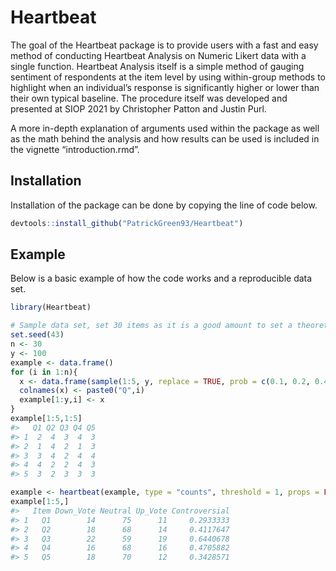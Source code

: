 
<!-- README.md is generated from README.Rmd. Please edit that file -->

# Heartbeat

<!-- badges: start -->
<!-- badges: end -->

The goal of the Heartbeat package is to provide users with a fast and
easy method of conducting Heartbeat Analysis on Numeric Likert data with
a single function. Heartbeat Analysis itself is a simple method of
gauging sentiment of respondents at the item level by using within-group
methods to highlight when an individual’s response is significantly
higher or lower than their own typical baseline. The procedure itself
was developed and presented at SIOP 2021 by Christopher Patton and
Justin Purl.

A more in-depth explanation of arguments used within the package as well
as the math behind the analysis and how results can be used is included
in the vignette “introduction.rmd”.

## Installation

Installation of the package can be done by copying the line of code
below.

``` r
devtools::install_github("PatrickGreen93/Heartbeat")
```

## Example

Below is a basic example of how the code works and a reproducible data
set.

``` r
library(Heartbeat)

# Sample data set, set 30 items as it is a good amount to set a theoretical "baseline".
set.seed(43)
n <- 30
y <- 100
example <- data.frame()
for (i in 1:n){
  x <- data.frame(sample(1:5, y, replace = TRUE, prob = c(0.1, 0.2, 0.4, 0.2, 0.1)))
  colnames(x) <- paste0("Q",i)
  example[1:y,i] <- x
}
example[1:5,1:5]
#>   Q1 Q2 Q3 Q4 Q5
#> 1  2  4  3  4  3
#> 2  1  4  2  1  3
#> 3  3  4  2  4  4
#> 4  4  2  2  4  3
#> 5  3  2  3  3  3

example <- heartbeat(example, type = "counts", threshold = 1, props = FALSE, controversial = TRUE)
example[1:5,]
#>   Item Down_Vote Neutral Up_Vote Controversial
#> 1   Q1        14      75      11     0.2933333
#> 2   Q2        18      68      14     0.4117647
#> 3   Q3        22      59      19     0.6440678
#> 4   Q4        16      68      16     0.4705882
#> 5   Q5        18      70      12     0.3428571
```
